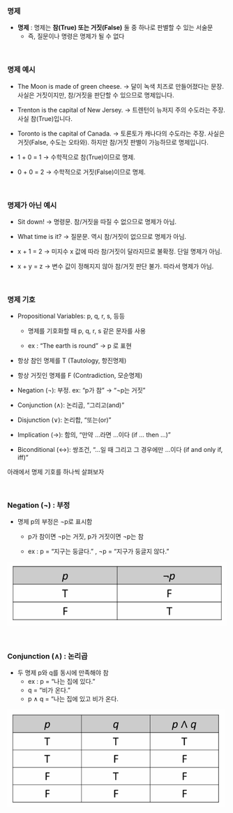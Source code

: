 ### 명제 

- **명제** : 명제는 **참(True) 또는 거짓(False)** 둘 중 하나로 판별할 수 있는 서술문
     - 즉, 질문이나 명령은 명제가 될 수 없다 

<br/>

### 명제 예시 

- The Moon is made of green cheese. → 달이 녹색 치즈로 만들어졌다는 문장. 사실은 거짓이지만, 참/거짓을 판단할 수 있으므로 명제입니다.

- Trenton is the capital of New Jersey. → 트렌턴이 뉴저지 주의 수도라는 주장. 사실 참(True)입니다.

- Toronto is the capital of Canada. → 토론토가 캐나다의 수도라는 주장. 사실은 거짓(False, 수도는 오타와). 하지만 참/거짓 판별이 가능하므로 명제입니다.

- 1 + 0 = 1 → 수학적으로 참(True)이므로 명제.

-  0 + 0 = 2 → 수학적으로 거짓(False)이므로 명제.

<br/>

### 명제가 아닌 예시 

- Sit down! → 명령문. 참/거짓을 따질 수 없으므로 명제가 아님.

- What time is it? → 질문문. 역시 참/거짓이 없으므로 명제가 아님.

- x + 1 = 2 → 미지수 x 값에 따라 참/거짓이 달라지므로 불확정. 단일 명제가 아님.

- x + y = z → 변수 값이 정해지지 않아 참/거짓 판단 불가. 따라서 명제가 아님.

<br/>

### 명제 기호 

- Propositional Variables: p, q, r, s, 등등
     - 명제를 기호화할 때 p, q, r, s 같은 문자를 사용
 
     - ex : “The earth is round” → p 로 표현

- 항상 참인 명제를 T (Tautology, 항진명제)

- 항상 거짓인 명제를 F (Contradiction, 모순명제)

- Negation (¬): 부정. ex: “p가 참” → “¬p는 거짓”

- Conjunction (∧): 논리곱, “그리고(and)”

- Disjunction (∨): 논리합, “또는(or)”

- Implication (→): 함의, “만약 …라면 …이다 (if … then …)”

- Biconditional (↔): 쌍조건, “…일 때 그리고 그 경우에만 …이다 (if and only if, iff)”

아래에서 명제 기호를 하나씩 살펴보자 

<br/>

### Negation (¬) : 부정

- 명제 p의 부정은 ¬p로 표시함
    - p가 참이면 ¬p는 거짓, p가 거짓이면 ¬p는 참
 
    - ex : p = “지구는 둥글다.” , ¬p = “지구가 둥글지 않다.”

![System Resources](../../images/Discrete%20Structures%20images/negation.png)

<br/>

### Conjunction (∧) : 논리곱

- 두 명제 p와 q를 동시에 만족해야 참
   - ex : p = “나는 집에 있다.”
   - q = “비가 온다.”
   - p ∧ q = “나는 집에 있고 비가 온다.

![System Resources](../../images/Discrete%20Structures%20images/conjunction.png)

